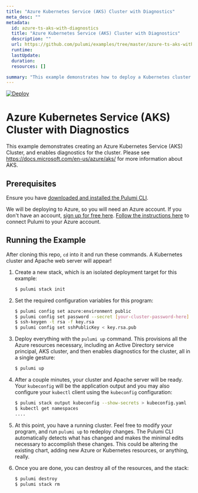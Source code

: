 ```yaml
---
title: "Azure Kubernetes Service (AKS) Cluster with Diagnostics"
meta_desc: ""
metadata:
  id: azure-ts-aks-with-diagnostics
  title: "Azure Kubernetes Service (AKS) Cluster with Diagnostics"
  description: ""
  url: https://github.com/pulumi/examples/tree/master/azure-ts-aks-with-diagnostics
  runtime: 
  lastUpdate: 
  duration: 
  resources: []

summary: "This example demonstrates how to deploy a Kubernetes cluster on Microsoft Azure with Diagnostics enabled, using Pulumi and TypeScript. It is a cloud-native tooling example that leverages the Azure Kubernetes Service (AKS) and Azure Container Registry (ACR) services. TypeScript is used as the programming language to define the necessary resources and parameters needed to set up the Kubernetes cluster on Azure. The general use case of this example is to provide a clusterized application platform on the cloud that can be monitored and managed using Diagnostics."
---
```


[![Deploy](https://get.pulumi.com/new/button.svg)](https://app.pulumi.com/new?template=https://github.com/pulumi/examples/blob/master/classic-azure-ts-aks-with-diagnostics/README.md)

# Azure Kubernetes Service (AKS) Cluster with Diagnostics

This example demonstrates creating an Azure Kubernetes Service (AKS) Cluster, and enables diagnostics for the cluster. 
Please see https://docs.microsoft.com/en-us/azure/aks/ for more information about AKS.

## Prerequisites

Ensure you have [downloaded and installed the Pulumi CLI](https://www.pulumi.com/docs/get-started/install/).

We will be deploying to Azure, so you will need an Azure account. If you don't have an account,
[sign up for free here](https://azure.microsoft.com/en-us/free/).
[Follow the instructions here](https://www.pulumi.com/docs/intro/cloud-providers/azure/setup/) to connect Pulumi to your Azure account.

## Running the Example

After cloning this repo, `cd` into it and run these commands. A Kubernetes cluster and Apache web server will appear!

1. Create a new stack, which is an isolated deployment target for this example:

    ```bash
    $ pulumi stack init
    ```

2. Set the required configuration variables for this program:

    ```bash
    $ pulumi config set azure:environment public
    $ pulumi config set password --secret [your-cluster-password-here]
    $ ssh-keygen -t rsa -f key.rsa
    $ pulumi config set sshPublicKey < key.rsa.pub
    ```

3. Deploy everything with the `pulumi up` command. This provisions all the Azure resources necessary, including
   an Active Directory service principal, AKS cluster, and then enables diagnostics for the cluster, all in a single gesture:

    ```bash
    $ pulumi up
    ```

4. After a couple minutes, your cluster and Apache server will be ready. Your `kubeconfig` will be the application output and 
   you may also configure your `kubectl` client using the `kubeconfig` configuration:

   ```bash
   $ pulumi stack output kubeconfig --show-secrets > kubeconfig.yaml
   $ kubectl get namespaces
   ....
   ```

5. At this point, you have a running cluster. Feel free to modify your program, and run `pulumi up` to redeploy changes.
   The Pulumi CLI automatically detects what has changed and makes the minimal edits necessary to accomplish these
   changes. This could be altering the existing chart, adding new Azure or Kubernetes resources, or anything, really.

6. Once you are done, you can destroy all of the resources, and the stack:

    ```bash
    $ pulumi destroy
    $ pulumi stack rm
    ```

